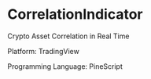 # CorrelationIndicator
Crypto Asset Correlation in Real Time

Platform: TradingView

Programming Language: PineScript

